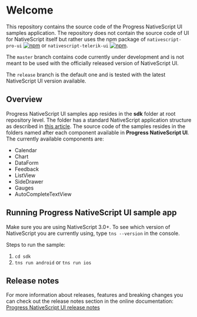 # Welcome
This repository contains the source code of the Progress NativeScript UI samples application. The repository does not contain the source code of UI for NativeScript itself but rather uses the npm package of `nativescript-pro-ui` [![npm](https://img.shields.io/npm/v/nativescript-pro-ui.svg)](https://www.npmjs.com/package/nativescript-pro-ui) or `nativescript-telerik-ui` [![npm](https://img.shields.io/npm/v/nativescript-telerik-ui.svg)](https://www.npmjs.com/package/nativescript-telerik-ui).

The `master` branch contains code currently under development and is not meant to be used with the officially released version of NativeScript UI.

The `release` branch is the default one and is tested with the latest NativeScript UI version available.

## Overview
Progress NativeScript UI samples app resides in the **sdk** folder at root repository level. The folder has a standard NativeScript application structure as described in [this article](http://docs.nativescript.org/getting-started#directory-structure). The source code of the samples resides in the folders named after each component available in **Progress NativeScript UI**. The currently available components are:

- Calendar
- Chart
- DataForm
- Feedback
- ListView
- SideDrawer
- Gauges
- AutoCompleteTextView

## Running **Progress NativeScript UI** sample app
Make sure you are using NativeScript 3.0+. To see which version of NativeScript you are currently using, type `tns --version` in the console.

Steps to run the sample:

1. `cd sdk`
2. `tns run android` or `tns run ios`


## Release notes
For more information about releases, features and breaking changes you can check out the release notes section in the online documentation:
[Progress NativeScript UI release notes](http://docs.telerik.com/devtools/nativescript-ui/release-notes)
